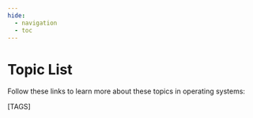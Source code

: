 ```yaml
---
hide:
  - navigation
  - toc
---
```


# Topic List

Follow these links to learn more about these topics in operating systems:

[TAGS]
